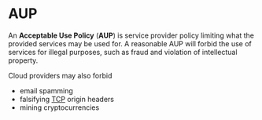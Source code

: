 # AUP

An **Acceptable Use Policy** (**AUP**) is service provider policy limiting what
the provided services may be used for. A reasonable AUP will forbid the use of
services for illegal purposes, such as fraud and violation of intellectual
property.

Cloud providers may also forbid

- email spamming
- falsifying [TCP](../network/protocols/tcp.md) origin headers
- mining cryptocurrencies
